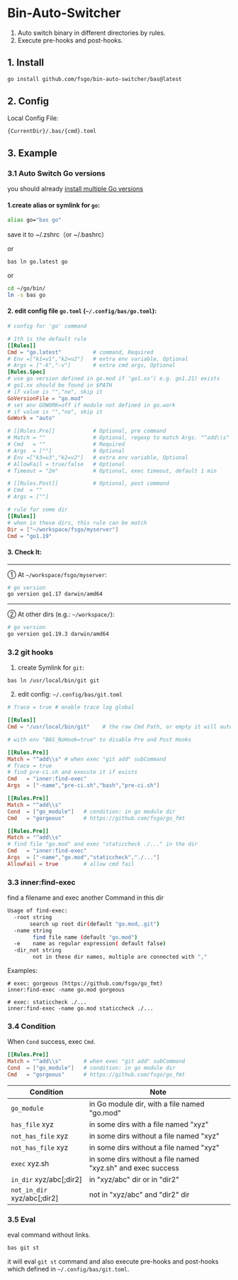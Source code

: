 # Bin-Auto-Switcher

1. Auto switch binary in different directories by rules. 
2. Execute pre-hooks and post-hooks.

## 1. Install

```bash
go install github.com/fsgo/bin-auto-switcher/bas@latest
```

## 2. Config
Local Config File:
```
{CurrentDir}/.bas/{cmd}.toml
```

## 3. Example
### 3.1 Auto Switch Go versions
you should already [install multiple Go versions](https://github.com/fsgo/smart-go-dl)

#### 1.create alias or symlink for `go`:
```bash
alias go="bas go"
```
save it to ~/.zshrc（or ~/.bashrc）

or

```bash
bas ln go.latest go
```

or

```bash
cd ~/go/bin/
ln -s bas go
```


#### 2. edit config file `go.toml` (`~/.config/bas/go.toml`):
```toml
# config for 'go' command

# 1th is the default rule
[[Rules]]
Cmd = "go.latest"          # command, Required
# Env =["k1=v1","k2=v2"]   # extra env variable, Optional
# Args = ["-k","-v"]       # extra cmd args, Optional
[Rules.Spec]
# use go version defined in go.mod if ‘go1.xx’( e.g. go1.21) exists
# go1.xx should be found in $PATH
# if value is "","no", skip it
GoVersionFile = "go.mod"
# set env GOWORK=off if module not defined in go.work
# if value is "","no", skip it
GoWork = "auto"

# [[Rules.Pre]]            # Optional, pre command
# Match = ""               # Optional, regexp to match Args. "^add\\s" will match "git add ."
# Cmd   = ""               # Required
# Args  = [""]             # Optional
# Env =["k3=v3","k2=v2"]   # extra env variable, Optional
# AllowFail = true/false   # Optional
# Timeout = "2m"           # Optional, exec timeout, default 1 min

# [[Rules.Post]]           # Optional, post command
# Cmd  = ""
# Args = [""]

# rule for some dir
[[Rules]]
# when in these dirs, this rule can be match
Dir = ["~/workspace/fsgo/myserver"]
Cmd = "go1.19"
```

#### 3. Check It:
----------
① At  `~/workspace/fsgo/myserver`: 
```bash
# go version
go version go1.17 darwin/amd64
```
-----------
②  At other dirs (e.g.: `~/workspace/`):
```bash
# go version
go version go1.19.3 darwin/amd64
```

### 3.2 git hooks
1. create Symlink for `git`:
```bash
bas ln /usr/local/bin/git git
```

2. edit config: `~/.config/bas/git.toml`
```toml
# Trace = true # enable trace log global

[[Rules]]
Cmd = "/usr/local/bin/git"    # the raw Cmd Path, or empty it will auto detect

# with env "BAS_NoHook=true" to disable Pre and Post Hooks

[[Rules.Pre]]
Match = "^add\\s" # when exec "git add" subCommand
# Trace = true
# find pre-ci.sh and execute it if exists
Cmd   = "inner:find-exec"
Args  = ["-name","pre-ci.sh","bash","pre-ci.sh"]

[[Rules.Pre]]               
Match = "^add\\s"       
Cond  = ["go_module"]   # condition: in go module dir
Cmd   = "gorgeous"      # https://github.com/fsgo/go_fmt

[[Rules.Pre]]               
Match = "^add\\s"
# find file "go.mod" and exec "staticcheck ./..." in the dir
Cmd   = "inner:find-exec"
Args  = ["-name","go.mod","staticcheck","./..."]
AllowFail = true        # allow cmd fail
```

### 3.3 inner:find-exec
find a filename and exec another Command in this dir
```bash
Usage of find-exec:
  -root string
       search up root dir(default "go.mod,.git")
  -name string
    	find file name (default "go.mod")
  -e	name as regular expression( default false)
  -dir_not string
    	not in these dir names, multiple are connected with ","
```

Examples:
```
# exec: gorgeous (https://github.com/fsgo/go_fmt)
inner:find-exec -name go.mod gorgeous

# exec: staticcheck ./...
inner:find-exec -name go.mod staticcheck ./...
```

### 3.4 Condition
When `Cond` success, exec `Cmd`.
```toml
[[Rules.Pre]]               
Match = "^add\\s"       # when exec "git add" subCommand
Cond  = ["go_module"]   # condition: in go module dir
Cmd   = "gorgeous"      # https://github.com/fsgo/go_fmt
```
| Condition                   | Note                                                        |
|-----------------------------|-------------------------------------------------------------|
| `go_module`                 | in Go module dir, with a file named "go.mod"                |
| `has_file` xyz              | in some dirs with a file named "xyz"                        | 
| `not_has_file` xyz          | in some dirs without a file named "xyz"                     | 
| `not_has_file` xyz          | in some dirs without a file named "xyz"                     | 
| `exec` xyz.sh               | in some dirs without a file named "xyz.sh" and exec success | 
| `in_dir` xyz/abc[;dir2]     | in "xyz/abc" dir or in "dir2"                               | 
| `not_in_dir` xyz/abc[;dir2] | not in "xyz/abc" and "dir2" dir                             | 


### 3.5 Eval
eval command without links.
```bash
bas git st
```
it will eval `git st` command and also execute pre-hooks and post-hooks which defined
in `~/.config/bas/git.toml`.
